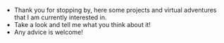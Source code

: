 - Thank you for stopping by, here some projects and virtual adventures that I am currently interested in. 
- Take a look and tell me what you think about it!
- Any advice is welcome!
